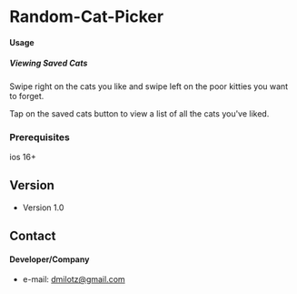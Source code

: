# Random-Cat-Picker

#### Usage
##### Viewing Saved Cats
Swipe right on the cats you like and swipe left on the poor kitties you want to forget. 

Tap on the saved cats button to view a list of all the cats you've liked.

### Prerequisites
ios 16+

## Version
* Version 1.0

## Contact
#### Developer/Company
* e-mail: dmilotz@gmail.com
